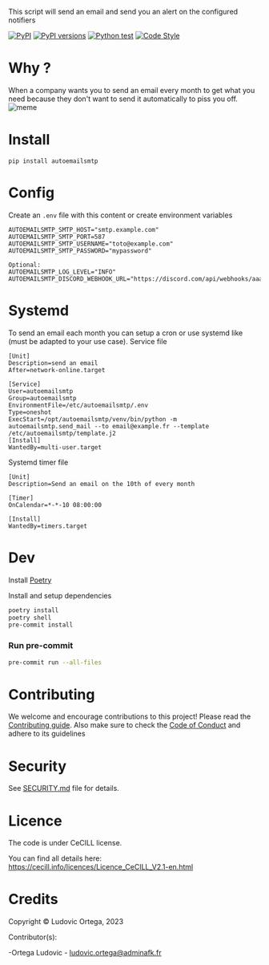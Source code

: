 This script will send an email and send you an alert on the configured notifiers

[![PyPI](https://img.shields.io/pypi/v/autoemailsmtp.svg)](https://pypi.python.org/pypi/autoemailsmtp)
[![PyPI versions](https://img.shields.io/pypi/pyversions/autoemailsmtp.svg)](https://pypi.python.org/pypi/autoemailsmtp)
[![Python test](https://github.com/M0NsTeRRR/autoemailsmtp/actions/workflows/test.yml/badge.svg)](https://github.com/M0NsTeRRR/autoemailsmtp/actions/workflows/test.yml)
[![Code Style](https://img.shields.io/badge/code%20style-black-000000.svg)](https://github.com/ambv/black)

# Why ?
When a company wants you to send an email every month to get what you need because they don't want to send it automatically to piss you off.
![meme](https://media3.giphy.com/media/O1xeZ4AgSaNBS/giphy.gif)


# Install
```
pip install autoemailsmtp
```

# Config
Create an `.env` file with this content or create environment variables
```
AUTOEMAILSMTP_SMTP_HOST="smtp.example.com"
AUTOEMAILSMTP_SMTP_PORT=587
AUTOEMAILSMTP_SMTP_USERNAME="toto@example.com"
AUTOEMAILSMTP_SMTP_PASSWORD="mypassword"

Optional:
AUTOEMAILSMTP_LOG_LEVEL="INFO"
AUTOEMAILSMTP_DISCORD_WEBHOOK_URL="https://discord.com/api/webhooks/aaaaaa/aaaaa"
```

# Systemd
To send an email each month you can setup a cron or use systemd like (must be adapted to your use case).
Service file
```
[Unit]
Description=send an email
After=network-online.target

[Service]
User=autoemailsmtp
Group=autoemailsmtp
EnvironmentFile=/etc/autoemailsmtp/.env
Type=oneshot
ExecStart=/opt/autoemailsmtp/venv/bin/python -m autoemailsmtp.send_mail --to email@example.fr --template /etc/autoemailsmtp/template.j2
[Install]
WantedBy=multi-user.target
```

Systemd timer file
```
[Unit]
Description=Send an email on the 10th of every month

[Timer]
OnCalendar=*-*-10 08:00:00

[Install]
WantedBy=timers.target
```

# Dev
Install [Poetry](https://python-poetry.org/docs/master/#installing-with-the-official-installer)

Install and setup dependencies
```bash
poetry install
poetry shell
pre-commit install
```

### Run pre-commit
```bash
pre-commit run --all-files
```

# Contributing

We welcome and encourage contributions to this project! Please read the [Contributing guide](CONTRIBUTING.md). Also make sure to check the [Code of Conduct](CODE_OF_CONDUCT.md) and adhere to its guidelines

# Security

See [SECURITY.md](SECURITY.md) file for details.

# Licence

The code is under CeCILL license.

You can find all details here: https://cecill.info/licences/Licence_CeCILL_V2.1-en.html

# Credits

Copyright © Ludovic Ortega, 2023

Contributor(s):

-Ortega Ludovic - ludovic.ortega@adminafk.fr
